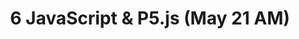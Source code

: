 ---
title: '6 JavaScript & P5.js (May 21 AM)'
description:
  "Drawing with JavaScript"
prev: /chapter5
next: /chapter7
type: chapter
id: 6
---